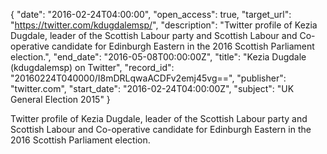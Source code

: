 {
  "date": "2016-02-24T04:00:00", 
  "open_access": true, 
  "target_url": "https://twitter.com/kdugdalemsp/", 
  "description": "Twitter profile of Kezia Dugdale, leader of the Scottish Labour party and Scottish Labour and Co-operative candidate for Edinburgh Eastern in the 2016 Scottish Parliament election.", 
  "end_date": "2016-05-08T00:00:00Z", 
  "title": "Kezia Dugdale (kdugdalemsp) on Twitter", 
  "record_id": "20160224T040000/I8mDRLqwaACDFv2emj45vg==", 
  "publisher": "twitter.com", 
  "start_date": "2016-02-24T04:00:00Z", 
  "subject": "UK General Election 2015"
}

Twitter profile of Kezia Dugdale, leader of the Scottish Labour party and Scottish Labour and Co-operative candidate for Edinburgh Eastern in the 2016 Scottish Parliament election.